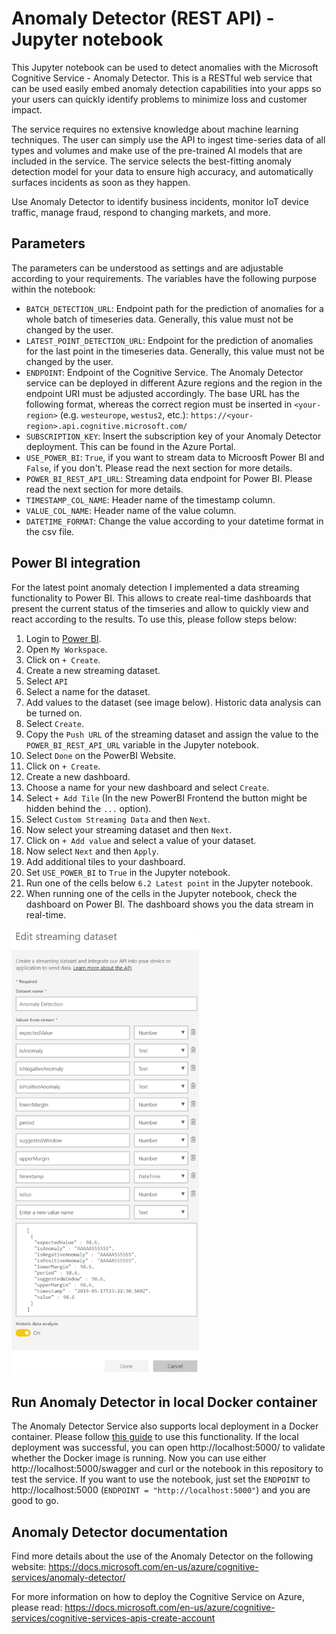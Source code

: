 # Anomaly Detector (REST API) - Jupyter notebook
This Jupyter notebook can be used to detect anomalies with the Microsoft Cognitive Service - Anomaly Detector. This is a RESTful web service that can be used easily embed anomaly detection capabilities into your apps so your users can quickly identify problems to minimize loss and customer impact.

The service requires no extensive knowledge about machine learning techniques. The user can simply use the API to ingest time-series data of all types and volumes and make use of the pre-trained AI models that are included in the service. The service selects the best-fitting anomaly detection model for your data to ensure high accuracy, and automatically surfaces incidents as soon as they happen.

Use Anomaly Detector to identify business incidents, monitor IoT device traffic, manage fraud, respond to changing markets, and more.

## Parameters
The parameters can be understood as settings and are adjustable according to your requirements. The variables have the following purpose within the notebook:

* `BATCH_DETECTION_URL`: Endpoint path for the prediction of anomalies for a whole batch of timeseries data. Generally, this value must not be changed by the user.
* `LATEST_POINT_DETECTION_URL`: Endpoint for the prediction of anomalies for the last point in the timeseries data. Generally, this value must not be changed by the user.
* `ENDPOINT`: Endpoint of the Cognitive Service. The Anomaly Detector service can be deployed in different Azure regions and the region in the endpoint URI must be adjusted accordingly. The base URL has the following format, whereas the correct region must be inserted in `<your-region>` (e.g. `westeurope`, `westus2`, etc.): `https://<your-region>.api.cognitive.microsoft.com/`
* `SUBSCRIPTION_KEY`: Insert the subscription key of your Anomaly Detector deployment. This can be found in the Azure Portal. 
* `USE_POWER_BI`: `True`, if you want to stream data to Microosft Power BI and `False`, if you don't. Please read the next section for more details.
* `POWER_BI_REST_API_URL`: Streaming data endpoint for Power BI. Please read the next section for more details.
* `TIMESTAMP_COL_NAME`: Header name of the timestamp column.
* `VALUE_COL_NAME`: Header name of the value column.
* `DATETIME_FORMAT`: Change the value according to your datetime format in the csv file.

## Power BI integration
For the latest point anomaly detection I implemented a data streaming functionality to Power BI. This allows to create real-time dashboards that present the current status of the timseries and allow to quickly view and react according to the results. To use this, please follow steps below:

1. Login to [Power BI](https://powerbi.microsoft.com/en-us/).
2. Open `My Workspace`.
3. Click on `+ Create`.
4. Create a new streaming dataset.
5. Select `API`
6. Select a name for the dataset.
7. Add values to the dataset (see image below). Historic data analysis can be turned on.
8. Select `Create`.
9. Copy the `Push URL` of the streaming dataset and assign the value to the `POWER_BI_REST_API_URL` variable in the Jupyter notebook.
10. Select `Done` on the PowerBI Website.
11. Click on `+ Create`.
12. Create a new dashboard.
13. Choose a name for your new dashboard and select `Create`.
14. Select `+ Add Tile` (In the new PowerBI Frontend the button might be hidden behind the `...` option).
15. Select `Custom Streaming Data` and then `Next`.
16. Now select your streaming dataset and then `Next`.
17. Click on `+ Add value` and select a value of your dataset.
18. Now select `Next` and then `Apply`.
19. Add additional tiles to your dashboard.
20. Set `USE_POWER_BI` to `True` in the Jupyter notebook.
21. Run one of the cells below `6.2 Latest point` in the Jupyter notebook.
22. When running one of the cells in the Jupyter notebook, check the dashboard on Power BI. The dashboard shows you the data stream in real-time.

<img src="media/powerbi.png" alt="Power BI Streaming dataset" width="300"/>

## Run Anomaly Detector in local Docker container
The Anomaly Detector Service also supports local deployment in a Docker container. Please follow [this guide](https://docs.microsoft.com/en-us/azure/cognitive-services/anomaly-detector/anomaly-detector-container-howto) to use this functionality. If the local deployment was successful, you can open http://localhost:5000/ to validate whether the Docker image is running. Now you can use either http://localhost:5000/swagger and curl or the notebook in this repository to test the service. If you want to use the notebook, just set the `ENDPOINT` to http://localhost:5000 (`ENDPOINT = "http://localhost:5000"`) and you are good to go.

## Anomaly Detector documentation
Find more details about the use of the Anomaly Detector on the following website: https://docs.microsoft.com/en-us/azure/cognitive-services/anomaly-detector/

For more information on how to deploy the Cognitive Service on Azure, please read: https://docs.microsoft.com/en-us/azure/cognitive-services/cognitive-services-apis-create-account
